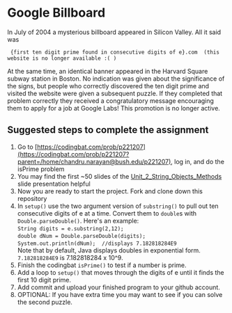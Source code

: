 Google Billboard
==================
In July of 2004 a mysterious billboard appeared in Silicon Valley. All it said was  

     {first ten digit prime found in consecutive digits of e}.com  (this website is no longer available :( )

At the same time, an identical banner appeared in the Harvard Square subway station in Boston. No indication was given about the significance of the signs, but people who correctly discovered the ten digit prime and visited the website were given a subsequent puzzle. If they completed that problem correctly they received a congratulatory message encouraging them to apply for a job at Google Labs!  This promotion is no longer active.

Suggested steps to complete the assignment
------------------------------------------
1. Go to [https://codingbat.com/prob/p221207](https://codingbat.com/prob/p221207?parent=/home/chandru.narayan@bush.edu/p221207), log in, and do the isPrime problem
2. You may find the first ~50 slides of the [Unit_2_String_Objects_Methods](https://docs.google.com/presentation/d/1H9tzGeTWetjzUz1G450NGxbEO5xZl3BvacfkFWsvWRE/edit#slide=id.p1) slide presentation helpful
3. Now you are ready to start the project. Fork and clone down this repository
3. In `setup()` use the two argument version of `substring()` to pull out ten consecutive digits of e at a time. Convert them to `double`s with `Double.parseDouble()`. Here's an example:  
     `String digits = e.substring(2,12);`   
     `double dNum = Double.parseDouble(digits);`   
     `System.out.println(dNum);  //displays 7.182818284E9`  
Note that by default, Java displays doubles in exponential form. `7.182818284E9` is 7.182818284 x 10^9.
5. Finish the codingbat `isPrime()`  to test if a number is prime.
6. Add a loop to `setup()` that moves through the digits of e until it finds the first 10 digit prime.
7. Add commit and upload your finished program to your github account. 
9. OPTIONAL: If you have extra time you may want to see if you can solve the second puzzle. 
